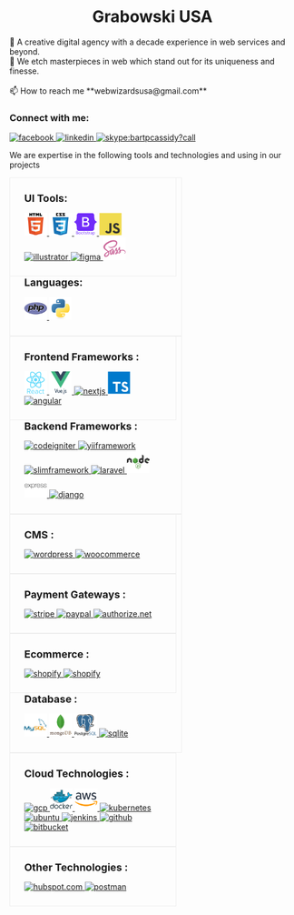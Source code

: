 <h1 align="center"> Grabowski USA
</h1>
 💬 A creative digital agency with a decade experience in web services and beyond.<br>
 💬 We etch masterpieces in web which stand out for its uniqueness and finesse.
 <br>
 <br>
 📫 How to reach me **webwizardsusa@gmail.com**
<h3 align="left">Connect with me:</h3>
<p>
 <a href="https://www.facebook.com/webwizardsusa" target="_blank" rel="noreferrer"> <img
                src="https://www.vectorlogo.zone/logos/facebook/facebook-tile.svg"
                alt="facebook" width="40" height="40" /> </a>
                <a href="https://www.linkedin.com/in/daniel-breit-1a83b6324/" target="_blank" rel="noreferrer"> <img
                        src="https://www.vectorlogo.zone/logos/linkedin/linkedin-tile.svg"
                        alt="linkedin" width="40" height="40" /> </a>
                        <a href="https://join.skype.com/invite/wStnq4tFO59C" target="_blank" rel="noreferrer"> <img
                                src="https://www.vectorlogo.zone/logos/skype/skype-tile.svg"
                                alt="skype:bartpcassidy?call" width="40" height="40" /> </a>
</p>
<p>We are expertise in the following tools and technologies and using in our projects</p>
<div style="width:48% !important; border: 1px solid #eee; float:left;padding:25px; margin-right: 2%;">
        <h3 style="font-size: 18px; margin-top: 0; margin-bottom: 15px;">UI Tools:</h3>
        <a href="https://www.w3.org/html/" target="_blank" rel="noreferrer"> <img
                src="https://raw.githubusercontent.com/devicons/devicon/master/icons/html5/html5-original-wordmark.svg"
                alt="html5" width="40" height="40" /> </a>
                <a href="https://www.w3schools.com/css/"
                target="_blank" rel="noreferrer"> <img
                src="https://raw.githubusercontent.com/devicons/devicon/master/icons/css3/css3-original-wordmark.svg"
                alt="css3" width="40" height="40" /> </a> 
                <a href="https://getbootstrap.com" target="_blank"
                rel="noreferrer"> <img
                src="https://raw.githubusercontent.com/devicons/devicon/master/icons/bootstrap/bootstrap-plain-wordmark.svg"
                alt="bootstrap" width="40" height="40" /> </a> 
                <a
                href="https://developer.mozilla.org/en-US/docs/Web/JavaScript" target="_blank" rel="noreferrer"> <img
                src="https://raw.githubusercontent.com/devicons/devicon/master/icons/javascript/javascript-original.svg"
                alt="javascript" width="40" height="40" /> </a>
                <a
                href="https://www.adobe.com/in/products/illustrator.html" target="_blank" rel="noreferrer"> <img
                src="https://www.vectorlogo.zone/logos/adobe_illustrator/adobe_illustrator-icon.svg"
                alt="illustrator" width="40" height="40" /> </a> 
                <a href="https://www.figma.com/" target="_blank"
   rel="noreferrer"> <img src="https://www.vectorlogo.zone/logos/figma/figma-icon.svg" alt="figma"
   width="40" height="40" /> </a> 
   <a href="https://sass-lang.com" target="_blank"
   rel="noreferrer"> <img
   src="https://raw.githubusercontent.com/devicons/devicon/master/icons/sass/sass-original.svg"
   alt="sass" width="40" height="40" /> </a>    
</div>
<div style="width:50%;border:1px solid #eee;padding:25px;">
        <h3  style="font-size: 18px;margin-top: 0; margin-bottom: 15px;">Languages:</h3>
        <a href="https://www.php.net" target="_blank"
      rel="noreferrer"> <img
      src="https://raw.githubusercontent.com/devicons/devicon/master/icons/php/php-original.svg"
      alt="php" width="40" height="40" /> </a>
      <a href="https://www.python.org" target="_blank"
      rel="noreferrer"> <img
      src="https://raw.githubusercontent.com/devicons/devicon/master/icons/python/python-original.svg"
      alt="python" width="40" height="40" /> </a>
</div>
<div style="width:48%;border:1px solid #eee;float: left;padding: 25px;margin-right: 2%;">
        <h3 style="font-size: 18px;margin-top: 0; margin-bottom: 15px;">Frontend Frameworks : </h3>
        <a href="https://reactjs.org/" target="_blank"
        rel="noreferrer"> <img
        src="https://raw.githubusercontent.com/devicons/devicon/master/icons/react/react-original-wordmark.svg"
        alt="react" width="40" height="40" /> </a> 
        <a href="https://vuejs.org/" target="_blank"
      rel="noreferrer"> <img
      src="https://raw.githubusercontent.com/devicons/devicon/master/icons/vuejs/vuejs-original-wordmark.svg"
      alt="vuejs" width="40" height="40" /> </a> 
      <a href="https://nextjs.org/" target="_blank"
      rel="noreferrer"> <img src="https://cdn.worldvectorlogo.com/logos/nextjs-2.svg" alt="nextjs" width="40"
      height="40" /> </a> 
      <a href="https://www.typescriptlang.org/"
      target="_blank" rel="noreferrer"> <img
      src="https://raw.githubusercontent.com/devicons/devicon/master/icons/typescript/typescript-original.svg"
      alt="typescript" width="40" height="40" /> </a>
      <a href="https://angular.io/"
      target="_blank" rel="noreferrer"> <img
      src="https://www.vectorlogo.zone/logos/angular/angular-icon.svg"
      alt="angular" width="40" height="40" /> </a> 
</div>
<div style="width:50%;border:1px solid #eee;padding: 25px;">  
        <h3 style="font-size: 18px;margin-top: 0; margin-bottom: 15px;">Backend Frameworks :</h3>
        <a href="https://codeigniter.com/" target="_blank"
        rel="noreferrer"> <img
        src="https://cdn.cdnlogo.com/logos/c/31/codeigniter.svg"
        alt="codeigniter" width="40" height="40" /> </a>
        <a href="https://www.yiiframework.com/" target="_blank"
        rel="noreferrer"> <img
        src="https://www.vectorlogo.zone/logos/yiiframework/yiiframework-icon.svg"
        alt="yiiframework" width="40" height="40" /> </a>
        <a href="https://www.slimframework.com/" target="_blank"
        rel="noreferrer"> <img
        src="https://cdn.cdnlogo.com/logos/s/17/slim.svg"
        alt="slimframework" width="40" height="40" /> </a>
        <a href="https://laravel.com/" target="_blank"
rel="noreferrer"> <img
src="https://cdn.cdnlogo.com/logos/l/23/laravel.svg"
alt="laravel" width="40" height="40" /> </a>
<a href="https://nodejs.org" target="_blank" rel="noreferrer"> <img
        src="https://raw.githubusercontent.com/devicons/devicon/master/icons/nodejs/nodejs-original-wordmark.svg"
        alt="nodejs" width="40" height="40" /> </a> 
        <a href="https://expressjs.com" target="_blank"
        rel="noreferrer"> <img
        src="https://raw.githubusercontent.com/devicons/devicon/master/icons/express/express-original-wordmark.svg"
        alt="express" width="40" height="40" /> </a>
   <a href="https://www.djangoproject.com/"
   target="_blank" rel="noreferrer"> <img src="https://cdn.worldvectorlogo.com/logos/django.svg"
   alt="django" width="40" height="40" /> </a>
 </div>
<div style="width:48%;border:1px solid #eee;float: left;padding: 25px;margin-right: 2%;">
        <h3 style="font-size: 18px;margin-top: 0; margin-bottom: 15px;">CMS :</h3>
        <a href="https://wordpress.com/" target="_blank"
rel="noreferrer"> <img
src="https://www.vectorlogo.zone/logos/wordpress/wordpress-icon.svg"
alt="wordpress" width="40" height="40" /> </a>
<a href="https://woocommerce.com" target="_blank"
rel="noreferrer"> <img
src="https://cdn.cdnlogo.com/logos/w/18/woocommerce.svg"
alt="woocommerce" width="40" height="40" /> </a>
</div>
<div style="width:48%;border:1px solid #eee;float: left;padding: 25px;margin-right: 2%;">
        <h3 style="font-size: 18px;margin-top: 0; margin-bottom: 15px;">Payment Gateways :</h3>
        <a href="https://stripe.com/" target="_blank"
rel="noreferrer"> <img
src="https://www.vectorlogo.zone/logos/stripe/stripe-icon.svg"
alt="stripe" width="40" height="40" /> </a>
<a href="https://www.paypal.com" target="_blank"
rel="noreferrer"> <img
src="https://www.vectorlogo.zone/logos/paypal/paypal-icon.svg"
alt="paypal" width="40" height="40" /> </a>
<a href="https://www.authorize.net/" target="_blank"
rel="noreferrer"> <img
src="https://www.authorize.net/conf/anet-2021/settings/wcm/templates/en-us-home-page-template/structure/_jcr_content/root/header/logo.img.jpg/1623941357644.jpg"
alt="authorize.net" width="206" height="45" /> </a>
</div>
<div style="width:48%;border:1px solid #eee;float: left;padding: 25px;margin-right: 2%;">
        <h3 style="font-size: 18px;margin-top: 0; margin-bottom: 15px;">Ecommerce :</h3>
        <a href="https://www.shopify.com/" target="_blank"
rel="noreferrer"> <img
src="https://www.vectorlogo.zone/logos/shopify/shopify-icon.svg"
alt="shopify" width="40" height="40" /> </a>
<a href="https://www.opencart.com/" target="_blank"
rel="noreferrer"> <img
src="https://cdn.cdnlogo.com/logos/o/51/opencart.svg"
alt="shopify" width="100" height="60" /> </a>
</div>
<div style="width: 50%; border: 1px solid #eee;padding: 25px;">
        <h3 style="font-size: 18px;margin-top: 0; margin-bottom: 15px;">Database : </h3>
        <a href="https://www.mysql.com/" target="_blank"
        rel="noreferrer"> <img
        src="https://raw.githubusercontent.com/devicons/devicon/master/icons/mysql/mysql-original-wordmark.svg"
        alt="mysql" width="40" height="40" /> </a>  
        <a href="https://www.mongodb.com/" target="_blank"
        rel="noreferrer"> <img
        src="https://raw.githubusercontent.com/devicons/devicon/master/icons/mongodb/mongodb-original-wordmark.svg"
        alt="mongodb" width="40" height="40" /> </a>
        <a href="https://www.postgresql.org" target="_blank"
        rel="noreferrer"> <img
        src="https://raw.githubusercontent.com/devicons/devicon/master/icons/postgresql/postgresql-original-wordmark.svg"
        alt="postgresql" width="40" height="40" /> </a> 
        <a href="https://www.sqlite.org/" target="_blank"
      rel="noreferrer"> <img src="https://www.vectorlogo.zone/logos/sqlite/sqlite-icon.svg" alt="sqlite"
      width="40" height="40" /> </a>
</div>
<div style="width: 48%; border: 1px solid #eee;float: left;padding: 25px;margin-right: 2%;">
        <h3  style="font-size: 18px;margin-top: 0; margin-bottom: 15px;">Cloud Technologies :</h3>
        <a href="https://cloud.google.com" target="_blank"
        rel="noreferrer"> <img src="https://www.vectorlogo.zone/logos/google_cloud/google_cloud-icon.svg"
        alt="gcp" width="40" height="40" /> </a> 
        <a href="https://www.docker.com/" target="_blank"
        rel="noreferrer"> <img
        src="https://raw.githubusercontent.com/devicons/devicon/master/icons/docker/docker-original-wordmark.svg"
        alt="docker" width="40" height="40" /> </a> 
        <a href="https://aws.amazon.com" target="_blank" rel="noreferrer"> <img
                src="https://raw.githubusercontent.com/devicons/devicon/master/icons/amazonwebservices/amazonwebservices-original-wordmark.svg"
                alt="aws" width="40" height="40" /> </a> 
                <a href="https://kubernetes.io" target="_blank"
      rel="noreferrer"> <img src="https://www.vectorlogo.zone/logos/kubernetes/kubernetes-icon.svg"
      alt="kubernetes" width="40" height="40" /> </a> 
      <a href="https://ubuntu.com/" target="_blank"
      rel="noreferrer"> <img src="https://www.vectorlogo.zone/logos/ubuntu/ubuntu-icon.svg"
      alt="ubuntu" width="40" height="40" /> </a> 
      <a href="https://www.jenkins.io/" target="_blank"
      rel="noreferrer"> <img src="https://www.vectorlogo.zone/logos/jenkins/jenkins-icon.svg"
      alt="jenkins" width="40" height="40" /> </a> 
      <a href="https://github.com/" target="_blank"
      rel="noreferrer"> <img src="https://www.vectorlogo.zone/logos/github/github-icon.svg"
      alt="github" width="40" height="40" /> </a> 
      <a href="https://bitbucket.org/" target="_blank"
      rel="noreferrer"> <img src="https://cdn.cdnlogo.com/logos/b/74/bitbucket-icon.svg"
      alt="bitbucket" width="40" height="40" /> </a> 
</div>
<div style="width:48%;border:1px solid #eee;float: left;padding: 25px;margin-right: 2%;">
        <h3 style="font-size: 18px;margin-top: 0; margin-bottom: 15px;">Other Technologies :</h3>
        <a href="https://www.hubspot.com/" target="_blank"
rel="noreferrer"> <img
src="https://www.vectorlogo.zone/logos/hubspot/hubspot-icon.svg"
alt="hubspot.com" width="40" height="40" /> </a>
<a href="https://postman.com" target="_blank"
        rel="noreferrer"> <img src="https://www.vectorlogo.zone/logos/getpostman/getpostman-icon.svg"
        alt="postman" width="40" height="40" /> </a> 
</div>
<br>

